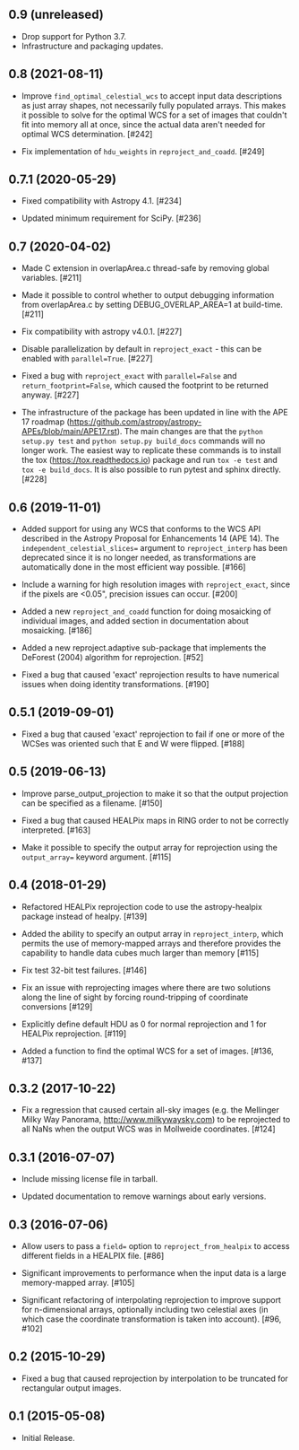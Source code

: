 0.9 (unreleased)
----------------

- Drop support for Python 3.7.
- Infrastructure and packaging updates.

0.8 (2021-08-11)
----------------

- Improve ``find_optimal_celestial_wcs`` to accept input data descriptions as
  just array shapes, not necessarily fully populated arrays. This makes it
  possible to solve for the optimal WCS for a set of images that couldn't fit
  into memory all at once, since the actual data aren't needed for optimal WCS
  determination. [#242]

- Fix implementation of ``hdu_weights`` in ``reproject_and_coadd``. [#249]

0.7.1 (2020-05-29)
------------------

- Fixed compatibility with Astropy 4.1. [#234]

- Updated minimum requirement for SciPy. [#236]

0.7 (2020-04-02)
----------------

- Made C extension in overlapArea.c thread-safe by removing global
  variables. [#211]

- Made it possible to control whether to output debugging information
  from overlapArea.c by setting DEBUG_OVERLAP_AREA=1 at build-time. [#211]

- Fix compatibility with astropy v4.0.1. [#227]

- Disable parallelization by default in ``reproject_exact`` - this can be
  enabled with ``parallel=True``. [#227]

- Fixed a bug with ``reproject_exact`` with ``parallel=False`` and
  ``return_footprint=False``, which caused the footprint to be returned
  anyway. [#227]

- The infrastructure of the package has been updated in line with the
  APE 17 roadmap (https://github.com/astropy/astropy-APEs/blob/main/APE17.rst).
  The main changes are that the ``python setup.py test`` and
  ``python setup.py build_docs`` commands will no longer work. The
  easiest way to replicate these commands is to install the tox
  (https://tox.readthedocs.io) package and run ``tox -e test`` and
  ``tox -e build_docs``. It is also possible to run pytest and sphinx
  directly. [#228]

0.6 (2019-11-01)
----------------

- Added support for using any WCS that conforms to the WCS API described
  in the Astropy Proposal for Enhancements 14 (APE 14). The
  ``independent_celestial_slices=`` argument to ``reproject_interp`` has
  been deprecated since it is no longer needed, as transformations are
  automatically done in the most efficient way possible. [#166]

- Include a warning for high resolution images with ``reproject_exact``,
  since if the pixels are <0.05", precision issues can occur. [#200]

- Added a new ``reproject_and_coadd`` function for doing mosaicking of
  individual images, and added section in documentation about mosaicking.
  [#186]

- Added a new reproject.adaptive sub-package that implements the DeForest
  (2004) algorithm for reprojection. [#52]

- Fixed a bug that caused 'exact' reprojection results to have numerical
  issues when doing identity transformations. [#190]

0.5.1 (2019-09-01)
------------------

- Fixed a bug that caused 'exact' reprojection to fail if one or more of
  the WCSes was oriented such that E and W were flipped. [#188]

0.5 (2019-06-13)
----------------

- Improve parse_output_projection to make it so that the output projection
  can be specified as a filename. [#150]

- Fixed a bug that caused HEALPix maps in RING order to not be correctly
  interpreted. [#163]

- Make it possible to specify the output array for reprojection using the
  ``output_array=`` keyword argument. [#115]

0.4 (2018-01-29)
----------------

- Refactored HEALPix reprojection code to use the astropy-healpix package
  instead of healpy. [#139]

- Added the ability to specify an output array in ``reproject_interp``, which
  permits the use of memory-mapped arrays and therefore provides the capability
  to handle data cubes much larger than memory [#115]

- Fix test 32-bit test failures. [#146]

- Fix an issue with reprojecting images where there are two solutions along
  the line of sight by forcing round-tripping of coordinate conversions [#129]

- Explicitly define default HDU as 0 for normal reprojection and 1 for
  HEALPix reprojection. [#119]

- Added a function to find the optimal WCS for a set of images. [#136, #137]

0.3.2 (2017-10-22)
------------------

- Fix a regression that caused certain all-sky images (e.g. the Mellinger Milky
  Way Panorama, http://www.milkywaysky.com) to be reprojected to all NaNs when
  the output WCS was in Mollweide coordinates. [#124]

0.3.1 (2016-07-07)
------------------

- Include missing license file in tarball.

- Updated documentation to remove warnings about early versions.

0.3 (2016-07-06)
----------------

- Allow users to pass a ``field=`` option to ``reproject_from_healpix``
  to access different fields in a HEALPIX file. [#86]

- Significant improvements to performance when the input data is a large
  memory-mapped array. [#105]

- Significant refactoring of interpolating reprojection to improve support for
  n-dimensional arrays, optionally including two celestial axes (in which
  case the coordinate transformation is taken into account). [#96, #102]

0.2 (2015-10-29)
----------------

- Fixed a bug that caused reprojection by interpolation to be truncated for
  rectangular output images.

0.1 (2015-05-08)
----------------

- Initial Release.
